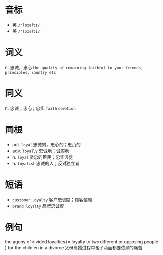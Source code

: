 # 音标

- 英 `/'lɒɪəltɪ/`
- 美 `/'lɔɪəlti/`

# 词义

n. 忠诚，忠心
`the quality of remaining faithful to your friends, principles, country etc`

# 同义

n. 忠诚；忠心；忠实
`faith` `devotion`

# 同根

- adj. `loyal` 忠诚的，忠心的；忠贞的
- adv. `loyally` 忠诚地；诚实地
- n. `loyal` 效忠的臣民；忠实信徒
- n. `loyalist` 忠诚的人；反对独立者

# 短语

- `customer loyalty` 客户忠诚度；顾客信赖
- `brand loyalty` 品牌忠诚度

# 例句

the agony of divided loyalties (= loyalty to two different or opposing people ) for the children in a divorce
父母离婚过程中孩子两面都要依顺的痛苦


